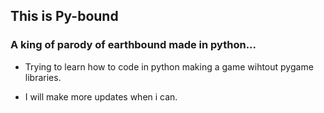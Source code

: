 ## This is Py-bound
### A king of parody of earthbound made in python...

* Trying to learn how to code in python making a game wihtout pygame libraries.

* I will make more updates when i can.